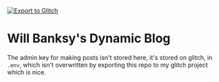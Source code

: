[![Export to Glitch](https://github.com/Will-Banksy/Will-Banksy-Blog-Dynamic/actions/workflows/glitch-export.yml/badge.svg)](https://github.com/Will-Banksy/Will-Banksy-Blog-Dynamic/actions/workflows/glitch-export.yml)

# Will Banksy's Dynamic Blog

The admin key for making posts isn't stored here, it's stored on glitch, in `.env`, which isn't overwritten by exporting this repo to my glitch project which is nice.
